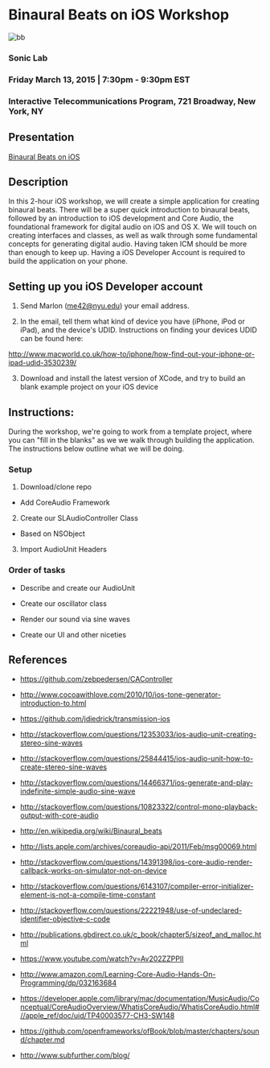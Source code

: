 # Binaural Beats on iOS Workshop

![bb](http://i.imgur.com/RypH7hx.jpg)

### Sonic Lab
### Friday March 13, 2015 | 7:30pm - 9:30pm EST
### Interactive Telecommunications Program, 721 Broadway, New York, NY

## Presentation

[Binaural Beats on iOS](http://jdiedrick.github.io/soniclab-binauralbeats/)

## Description

In this 2-hour iOS workshop, we will create a simple application for creating binaural beats. There will be a super quick introduction to binaural beats, followed by an introduction to iOS development and Core Audio, the foundational framework for digital audio on iOS and OS X. We will touch on creating interfaces and classes, as well as walk through some fundamental concepts for generating digital audio. Having taken ICM should be more than enough to keep up. Having a iOS Developer Account is required to build the application on your phone. 

## Setting up you iOS Developer account

1) Send Marlon (<me42@nyu.edu>) your email address.

2) In the email, tell them what kind of device you have (iPhone, iPod or iPad), and the device's UDID. Instructions on finding your devices UDID can be found here:

http://www.macworld.co.uk/how-to/iphone/how-find-out-your-iphone-or-ipad-udid-3530239/

3) Download and install the latest version of XCode, and try to build an blank example project on your iOS device

## Instructions:

During the workshop, we're going to work from a template project, where you can "fill in the blanks" as we we walk through building the application. The instructions below outline what we will be doing.

### Setup

1) Download/clone repo

* Add CoreAudio Framework

2) Create our SLAudioController Class

* Based on NSObject

3) Import AudioUnit Headers

### Order of tasks 

* Describe and create our AudioUnit 

* Create our oscillator class

* Render our sound via sine waves

* Create our UI and other niceties

## References

* https://github.com/zebpedersen/CAController

* http://www.cocoawithlove.com/2010/10/ios-tone-generator-introduction-to.html

* https://github.com/jdiedrick/transmission-ios

* http://stackoverflow.com/questions/12353033/ios-audio-unit-creating-stereo-sine-waves

* http://stackoverflow.com/questions/25844415/ios-audio-unit-how-to-create-stereo-sine-waves

* http://stackoverflow.com/questions/14466371/ios-generate-and-play-indefinite-simple-audio-sine-wave

* http://stackoverflow.com/questions/10823322/control-mono-playback-output-with-core-audio

* http://en.wikipedia.org/wiki/Binaural_beats

* http://lists.apple.com/archives/coreaudio-api/2011/Feb/msg00069.html

* http://stackoverflow.com/questions/14391398/ios-core-audio-render-callback-works-on-simulator-not-on-device

* http://stackoverflow.com/questions/6143107/compiler-error-initializer-element-is-not-a-compile-time-constant

* http://stackoverflow.com/questions/22221948/use-of-undeclared-identifier-objective-c-code

* http://publications.gbdirect.co.uk/c_book/chapter5/sizeof_and_malloc.html

* https://www.youtube.com/watch?v=Av202ZZPPII

* http://www.amazon.com/Learning-Core-Audio-Hands-On-Programming/dp/032163684

* https://developer.apple.com/library/mac/documentation/MusicAudio/Conceptual/CoreAudioOverview/WhatisCoreAudio/WhatisCoreAudio.html#//apple_ref/doc/uid/TP40003577-CH3-SW148

* https://github.com/openframeworks/ofBook/blob/master/chapters/sound/chapter.md

* http://www.subfurther.com/blog/
